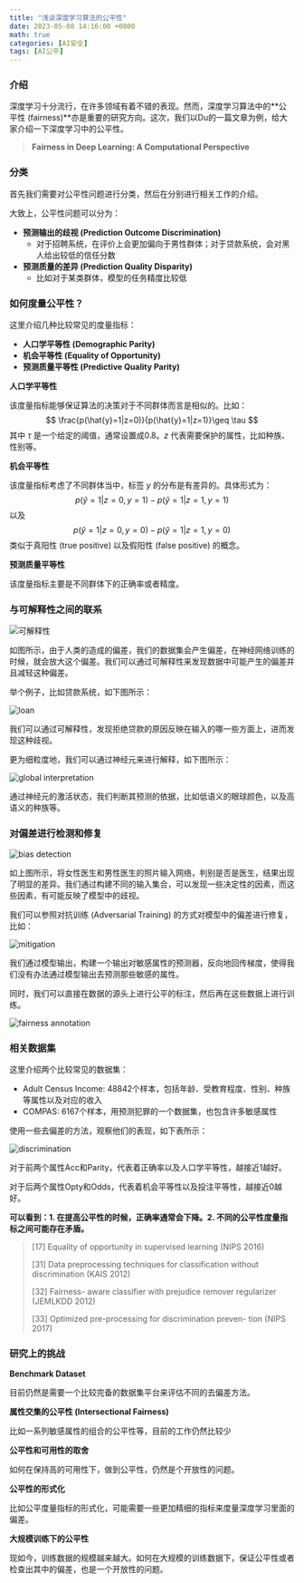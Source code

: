 ```yaml
---
title: "浅谈深度学习算法的公平性"
date: 2023-05-08 14:16:00 +0800
math: true
categories: [AI安全]
tags: [AI公平] 
---
```


### 介绍

深度学习十分流行，在许多领域有着不错的表现。然而，深度学习算法中的**公平性 (fairness)**亦是重要的研究方向。这次，我们以Du的一篇文章为例，给大家介绍一下深度学习中的公平性。

> **Fairness in Deep Learning: A Computational Perspective**



### 分类

首先我们需要对公平性问题进行分类，然后在分别进行相关工作的介绍。

大致上，公平性问题可以分为：

- **预测输出的歧视 (Prediction Outcome Discrimination)**
    - 对于招聘系统，在评价上会更加偏向于男性群体；对于贷款系统，会对黑人给出较低的信任分数
- **预测质量的差异 (Prediction Quality Disparity)**
    - 比如对于某类群体，模型的任务精度比较低



### 如何度量公平性？

这里介绍几种比较常见的度量指标：

- **人口学平等性 (Demographic Parity)**
- **机会平等性 (Equality of Opportunity)**
- **预测质量平等性 (Predictive Quality Parity)**



**人口学平等性**

该度量指标能够保证算法的决策对于不同群体而言是相似的。比如：
$$
\frac{p(\hat{y}=1|z=0)}{p(\hat{y}=1|z=1)}\geq \tau
$$
其中 $\tau$ 是一个给定的阈值，通常设置成0.8。$z$ 代表需要保护的属性，比如种族、性别等。



**机会平等性**

该度量指标考虑了不同群体当中，标签 $y$ 的分布是有差异的。具体形式为：
$$
p(\hat{y}=1|z=0,y=1)-p(\hat{y}=1|z=1,y=1)
$$
以及
$$
p(\hat{y}=1|z=0,y=0)-p(\hat{y}=1|z=1,y=0)
$$
类似于真阳性 (true positive) 以及假阳性 (false positive) 的概念。



**预测质量平等性**

该度量指标主要是不同群体下的正确率或者精度。



### 与可解释性之间的联系

![可解释性](https://mezereon-upic.oss-cn-shanghai.aliyuncs.com/uPic/image-20210402170715183.png)

如图所示，由于人类的造成的偏差，我们的数据集会产生偏差，在神经网络训练的时候，就会放大这个偏差。我们可以通过可解释性来发现数据中可能产生的偏差并且减轻这种偏差。



举个例子，比如贷款系统，如下图所示：

![loan](https://mezereon-upic.oss-cn-shanghai.aliyuncs.com/uPic/image-20210402170936870.png)

我们可以通过可解释性，发现拒绝贷款的原因反映在输入的哪一些方面上，进而发现这种歧视。



更为细粒度地，我们可以通过神经元来进行解释，如下图所示：

![global interpretation](https://mezereon-upic.oss-cn-shanghai.aliyuncs.com/uPic/image-20210402171219544.png)

通过神经元的激活状态，我们判断其预测的依据，比如低语义的眼球颜色，以及高语义的种族等。



### 对偏差进行检测和修复

![bias detection](https://mezereon-upic.oss-cn-shanghai.aliyuncs.com/uPic/image-20210402171556936.png)

如上图所示，将女性医生和男性医生的照片输入网络，判别是否是医生，结果出现了明显的差异。我们通过构建不同的输入集合，可以发现一些决定性的因素，而这些因素，有可能反映了模型中的歧视。



我们可以参照对抗训练 (Adversarial Training) 的方式对模型中的偏差进行修复，比如：

![mitigation](https://mezereon-upic.oss-cn-shanghai.aliyuncs.com/uPic/image-20210402171945835.png)

我们通过模型输出，构建一个输出对敏感属性的预测器，反向地回传梯度，使得我们没有办法通过模型输出去预测那些敏感的属性。



同时，我们可以直接在数据的源头上进行公平的标注，然后再在这些数据上进行训练。

![fairness annotation](https://mezereon-upic.oss-cn-shanghai.aliyuncs.com/uPic/image-20210402172324726.png)

### 相关数据集

这里介绍两个比较常见的数据集：

- Adult Census Income: 48842个样本，包括年龄、受教育程度、性别、种族等属性以及对应的收入
- COMPAS: 6167个样本，用预测犯罪的一个数据集，也包含许多敏感属性



使用一些去偏差的方法，观察他们的表现，如下表所示：

![discrimination](https://mezereon-upic.oss-cn-shanghai.aliyuncs.com/uPic/image-20210402173223085.png)

对于前两个属性Acc和Parity，代表着正确率以及人口学平等性，越接近1越好。

对于后两个属性Opty和Odds，代表着机会平等性以及投注平等性，越接近0越好。

**可以看到：1. 在提高公平性的时候，正确率通常会下降。2. 不同的公平性度量指标之间可能存在矛盾。**



> [17] Equality of opportunity in supervised learning (NIPS 2016)
>
> [31] Data preprocessing techniques for classification without discrimination (KAIS 2012)
>
> [32] Fairness- aware classifier with prejudice remover regularizer (JEMLKDD 2012)
>
> [33] Optimized pre-processing for discrimination preven- tion (NIPS 2017)



### 研究上的挑战



**Benchmark Dataset**

目前仍然是需要一个比较完备的数据集平台来评估不同的去偏差方法。



**属性交集的公平性 (Intersectional Fairness)**

比如一系列敏感属性的组合的公平性等，目前的工作仍然比较少



**公平性和可用性的取舍**

如何在保持高的可用性下，做到公平性，仍然是个开放性的问题。



**公平性的形式化**

比如公平度量指标的形式化，可能需要一些更加精细的指标来度量深度学习里面的偏差。



**大规模训练下的公平性**

现如今，训练数据的规模越来越大。如何在大规模的训练数据下，保证公平性或者检查出其中的偏差，也是一个开放性的问题。
